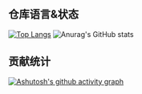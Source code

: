 

## 仓库语言&状态
[![Top Langs](https://github-readme-stats.vercel.app/api/top-langs/?username=git-tree&layout=compact&theme=material-palenight)](https://github.com/git-tree/github-readme-stats)
![Anurag's GitHub stats](https://github-readme-stats.vercel.app/api?username=git-tree&count_private=true&show_icons=true&include_all_commits=true&theme=material-palenight)

## 贡献统计
[![Ashutosh's github activity graph](https://github-readme-activity-graph.vercel.app/graph?username=git-tree&theme=dracula&height=300)](https://github.com/ashutosh00710/github-readme-activity-graph)


